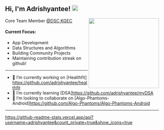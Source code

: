 <h2>Hi, I'm Adrishyantee! <img src="./gopher.png" height="20" /></h2>
<img align='right' src="https://www.pngitem.com/middle/wmRhR_cartoon-anime-brown-hair-mouth-school-uniform-black/" width="230" />
<p>Core Team Member <a href="https://github.com/dsckgec">@DSC KGEC</a></p>

<h4> Current Focus: </h4>

  - App Development
  - Data Structures and Algorithms
  - Building Community Projects
  - Maintaining contribution streak on github!

-----

- 🔭 I’m currently working on  [Healthfit] https://github.com/adrishyantee/healthfit
- 🌱 I’m currently learning  [DSA]https://github.com/adrishyantee/myDSA
- 👯 I’m looking to collaborate on  [Algo-Phantoms-Android]https://github.com/Algo-Phantoms/Algo-Phantoms-Android

-----
https://github-readme-stats.vercel.app/api?username=adrishyantee&count_private=true&show_icons=true
